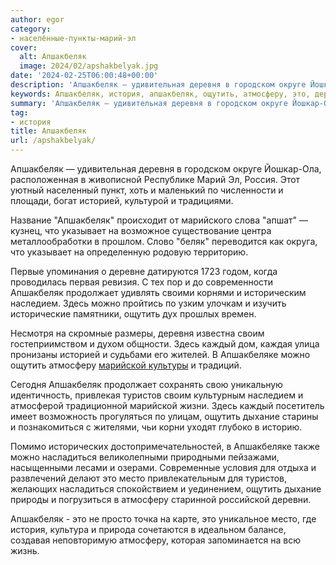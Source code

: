 ```yaml
---
author: egor
category:
- населённые-пункты-марий-эл
cover:
  alt: Апшакбеляк
  image: 2024/02/apshakbelyak.jpg
date: '2024-02-25T06:00:48+00:00'
description: 'Апшакбеляк — удивительная деревня в городском округе Йошкар-Ола, расположенная в живописной Республике Марий Эл, Россия. Этот уютный населенный пункт,...'
keywords: Апшакбеляк, история, апшакбеляк, ощутить, атмосферу, это, деревня, историей, указывает, продолжает, наследием, своим, каждый, апшакбеляке, марийской, туристов, дыхание
summary: 'Апшакбеляк — удивительная деревня в городском округе Йошкар-Ола, расположенная в живописной Республике Марий Эл, Россия. Этот уютный населенный пункт,...'
tag:
- история
title: Апшакбеляк
url: /apshakbelyak/
---
```


Апшакбеляк — удивительная деревня в городском округе Йошкар-Ола, расположенная в живописной Республике Марий Эл, Россия. Этот уютный населенный пункт, хоть и маленький по численности и площади, богат историей, культурой и традициями.

Название "Апшакбеляк" происходит от марийского слова "апшат" — кузнец, что указывает на возможное существование центра металлообработки в прошлом. Слово "беляк" переводится как округа, что указывает на определенную родовую территорию.

Первые упоминания о деревне датируются 1723 годом, когда проводилась первая ревизия. С тех пор и до современности Апшакбеляк продолжает удивлять своими корнями и историческим наследием. Здесь можно пройтись по узким улочкам и изучить исторические памятники, ощутить дух прошлых времен.

Несмотря на скромные размеры, деревня известна своим гостеприимством и духом общности. Здесь каждый дом, каждая улица пронизаны историей и судьбами его жителей. В Апшакбеляке можно ощутить атмосферу [марийской культуры](/shorykjol/) и традиций.

Сегодня Апшакбеляк продолжает сохранять свою уникальную идентичность, привлекая туристов своим культурным наследием и атмосферой традиционной марийской жизни. Здесь каждый посетитель имеет возможность прогуляться по улицам, ощутить дыхание старины и познакомиться с жителями, чьи корни уходят глубоко в историю.

Помимо исторических достопримечательностей, в Апшакбеляке также можно насладиться великолепными природными пейзажами, насыщенными лесами и озерами. Современные условия для отдыха и развлечений делают это место привлекательным для туристов, желающих насладиться спокойствием и уединением, ощутить дыхание природы и погрузиться в атмосферу старинной российской деревни.

Апшакбеляк \- это не просто точка на карте, это уникальное место, где история, культура и природа сочетаются в идеальном балансе, создавая неповторимую атмосферу, которая запоминается на всю жизнь.